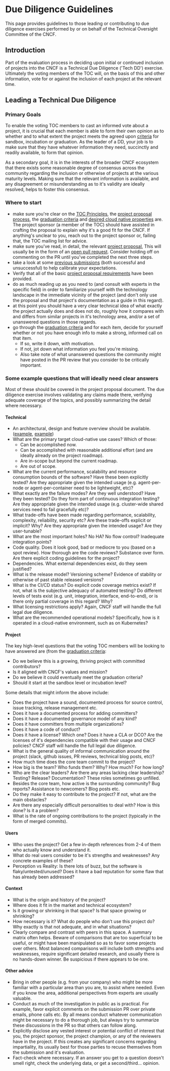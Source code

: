 # Due Diligence Guidelines

This page provides guidelines to those leading or contributing to due
diligence exercises performed by or on behalf of the Technical
Oversight Committee of the CNCF.

## Introduction

Part of the evaluation process in deciding upon initial or continued
inclusion of projects into the CNCF is a Technical Due Diligence
('Tech DD') exercise.  Ultimately the voting members of the TOC will,
on the basis of this and other information, vote for or against the
inclusion of each project at the relevant time.

## Leading a Technical Due Diligence

### Primary Goals

To enable the voting TOC members to cast an informed vote about a
project, it is crucial that each member is able to form their own
opinion as to whether and to what extent the project meets the agreed
upon [criteria](https://www.cncf.io/projects/graduation-criteria/) for
sandbox, incubation or graduation. As the leader of a DD, your job
is to make sure that they have whatever information they need,
succinctly and readily available, to form that opinion.

As a secondary goal, it is in the interests of the broader CNCF
ecosystem that there exists some reasonable degree of consensus across
the community regarding the inclusion or otherwise of projects at the
various maturity levels.  Making sure that the relevant information is
available, and any disagreement or misunderstanding as to it's
validity are ideally resolved, helps to foster this consensus.

### Where to start

* make sure you're clear on the [TOC Principles](https://github.com/cncf/toc/blob/master/PRINCIPLES.md),
  the [project proposal process](https://github.com/cncf/toc/blob/master/process/project_proposals.adoc),
  the [graduation criteria](https://www.cncf.io/projects/graduation-criteria/)
  and [desired cloud native properties](https://www.cncf.io/about/charter/) are.  The project sponsor (a member
  of the TOC) should have assisted in crafting the proposal to explain why it's a good fit for the CNCF. If anything's
  unclear to you, reach out to the project sponsor or, failing that, the TOC mailing list for advice.   
* make sure you've read, in detail, the relevant [project proposal](https://github.com/cncf/toc/tree/master/proposals),
  This will usually be in the form of an [open pull request](https://github.com/cncf/toc/pulls).
  Consider holding off on commenting on the PR until you've completed the next three steps.
* take a look at some [previous submissions](https://github.com/cncf/toc/pulls?utf8=%E2%9C%93&q=is%3Apr)
  (both successful and unsuccessful) to help calibrate your expectations.
* Verify that all of the basic [project proposal requirements](https://github.com/cncf/toc/blob/master/process/project_proposals.adoc) have been provided. 
* do as much reading up as you need to (and consult with experts in the specific field) in order to familiarize yourself with the technology
  landscape in the immediate vicinity of the project (and don't only use the proposal and that project's documentation as a guide in this regard).
* at this point you should have a very clear technical idea of what exactly the project actually does and does not do, roughly how it compares with and differs from 
  similar projects in it's technology area, and/or a set of unanswered questions in those regards. 
* go through the [graduation criteria](https://www.cncf.io/projects/graduation-criteria/) and for each item,
  decide for yourself whether or not you have enough info to make a strong, informed call on that item.
  * If so, write it down, with motivation.
  * If not, jot down what information you feel you're missing.
  * Also take note of what unanswered questions the community might have posted in the PR review that you consider
    to be critically important.
    
### Some example questions that will ideally need clear answers

Most of these should be covered in the project proposal document.  The
due diligence exercise involves validating any claims made there,
verifying adequate coverage of the topics, and possibly summarizing
the detail where necessary.

#### Technical

* An architectural, design and feature overview should be available.
  ([example](https://github.com/docker/notary/blob/master/docs/service_architecture.md),
  [example](https://github.com/docker/notary/blob/master/docs/command_reference.md))
* What are the primary target cloud-native use cases?  Which of those:
  * Can be accomplished now.
  * Can be accomplished with reasonable additional effort (and are ideally already on the project roadmap).
  * Are in-scope but beyond the current roadmap.
  * Are out of scope.
* What are the current performance, scalability and resource consumption bounds of the software?  Have these been explicitly tested?
  Are they appropriate given the intended usage (e.g. agent-per-node or agent-per-container need to be lightweight, etc)? 
* What exactly are the failure modes?  Are they well understood?  Have they been tested?  Do they form part of continuous integration testing?
  Are they appropriate given the intended usage (e.g. cluster-wide shared services need to fail gracefully etc)?
* What trade-offs have been made regarding performance, scalability, complexity, reliability, security etc?  Are these trade-offs explicit or implicit?
  Why?  Are they appropriate given the intended usage?  Are they user-tunable? 
* What are the most important holes? No HA? No flow control? Inadequate integration points?
* Code quality.  Does it look good, bad or mediocre to you (based on a spot review).  How thorough are the code reviews? Substance over form.
  Are there explicit coding guidelines for the project?
* Dependencies.  What external dependencies exist, do they seem justified?
* What is the release model?  Versioning scheme?  Evidence of stability or otherwise of past stable released versions?
* What is the CI/CD status?  Do explicit code coverage metrics exist? If not, what is the subjective adequacy of automated testing?
  Do different levels of tests exist (e.g. unit, integration, interface, end-to-end), or is there only partial coverage in this regard?  Why?
* What licensing restrictions apply?  Again, CNCF staff will handle the full legal due diligence.
* What are the recommended operational models?  Specifically, how is it operated in a cloud-native environment, such as on Kubernetes?

#### Project

The key high-level questions that the voting TOC members will be looking to have answered are (from the [graduation criteria](https://www.cncf.io/projects/graduation-criteria/):

* Do we believe this is a growing, thriving project with committed contributors?
* Is it aligned with CNCF's values and mission?
* Do we believe it could eventually meet the graduation criteria?
* Should it start at the sandbox level or incubation level?

Some details that might inform the above include:

* Does the project have a sound, documented process for source control, issue tracking, release management etc.
* Does it have a documented process for adding committers?
* Does it have a documented governance model of any kind?
* Does it have committers from multiple organizations?
* Does it have a code of conduct?
* Does it have a license? Which one? Does it have a CLA or DCO? Are the licenses of it's dependencies compatible with their usage and CNCF policies?
  CNCF staff will handle the full legal due diligence.
* What is the general quality of informal communication around the project (slack, github issues, PR reviews, technical blog posts, etc)?
* How much time does the core team commit to the project?
* How big is the team? Who funds them? Why? How much? For how long?
* Who are the clear leaders?  Are there any areas lacking clear leadership?  Testing? Release? Documentation?  These roles sometimes go unfilled.
* Besides the core team, how active is the surrounding community?  Bug reports?  Assistance to newcomers? Blog posts etc.
* Do they make it easy to contribute to the project? If not, what are the main obstacles?
* Are there any especially difficult personalities to deal with?  How is this done?  Is it a problem?
* What is the rate of ongoing contributions to the project (typically in the form of merged commits).

#### Users

* Who uses the project?  Get a few in-depth references from 2-4 of them who actually know and understand it.
* What do real users consider to be it's strengths and weaknesses?  Any concrete examples of these?
* Perception vs Reality:  Is there lots of buzz, but the software is flaky/untested/unused?  Does it have a bad reputation for some flaw that has already been addressed?

#### Context

* What is the origin and history of the project?
* Where does it fit in the market and technical ecosystem?
* Is it growing or shrinking in that space?  Is that space growing or shrinking?
* How necessary is it? What do people who don't use this project do?  Why exactly is that not adequate, and in what situations?
* Clearly compare and contrast with peers in this space.  A summary matrix often helps.
   Beware of comparisons that are too superficial to be useful, or might have been manipulated so as to favor some projects over others.
   Most balanced comparisons will include both strengths and weaknesses, require significant detailed research, and usually there is no hands-down winner.
   Be suspicious if there appears to be one.

#### Other advice

* Bring in other people (e.g. from your company) who might be more familiar with a
  particular area than you are, to assist where needed.  Even if you know the area,
  additional perspectives from experts are usually valuable.
* Conduct as much of the investigation in public as is practical.  For example, favor explicit comments on the
  submission PR over private emails, phone calls etc.  By all means conduct whatever communication might be
  necessary to do a thorough job, but always try to summarize these discussions in the PR so that others can follow along.
* Explicitly disclose any vested interest or potential conflict of interest that you, the project sponsor,
  the project champion, or any of the reviewers have in the project.  If this creates any significant concerns regarding
  impartiality, its usually best for those parties to recuse themselves from the submission and it's evaluation.
* Fact-check where necessary.  If an answer you get to a question doesn't smell right, check the underlying data, or get a second/third... opinion.